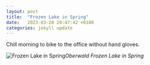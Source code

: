 ```yaml
---
layout: post
title:  "Frozen Lake in Spring"
date:   2023-03-28 20:47:42 +0100
categories: jekyll update
---
```


Chill morning to bike to the office without hand gloves.


![Frozen Lake in Spring](https://lh3.googleusercontent.com/vUpyQkA27bKd-svTxwWP0oH4w62_ztv4wFkkNyTZhSbn0f4yCvH3DT0u0UzjCYk3uTuIxCyDgJRf7nlsQJlJMBV45-PS4LPjFGaF3Enojew4reFrMnIAE_mw78S0QyBquxPj_9b0AA=w2400)*Oberwald Frozen Lake in Spring*&nbsp;



[jekyll-docs]: https://jekyllrb.com/docs/home
[jekyll-gh]:   https://github.com/jekyll/jekyll
[jekyll-talk]: https://talk.jekyllrb.com/


